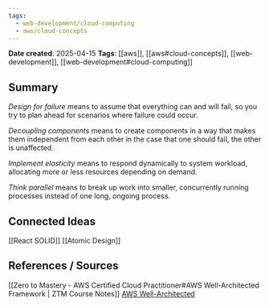 ```yaml
---
tags:
  - web-development/cloud-computing
  - aws/cloud-concepts
---
```


**Date created**: 2025-04-15
**Tags**:  [[aws]], [[aws#cloud-concepts]], [[web-development]], [[web-development#cloud-computing]]

## Summary

_Design for failure_ means to assume that everything can and will fail, so you try to plan ahead for scenarios where failure could occur.

_Decoupling components_ means to create components in a way that makes them independent from each other in the case that one should fail, the other is unaffected.

_Implement elasticity_ means to respond dynamically to system workload, allocating more or less resources depending on demand.

_Think parallel_ means to break up work into smaller, concurrently running processes instead of one long, ongoing process.

## Connected Ideas

[[React SOLID]]
[[Atomic Design]]
## References / Sources

[[Zero to Mastery - AWS Certified Cloud Practitioner#AWS Well-Architected Framework | ZTM Course Notes]]
[AWS Well-Architected](https://aws.amazon.com/architecture/well-architected/?wa-lens-whitepapers.sort-by=item.additionalFields.sortDate&wa-lens-whitepapers.sort-order=desc&wa-guidance-whitepapers.sort-by=item.additionalFields.sortDate&wa-guidance-whitepapers.sort-order=desc)



